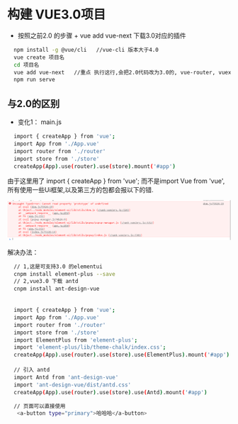 # 构建 VUE3.0项目

- 按照之前2.0 的步骤 + vue add vue-next 下载3.0对应的插件

```sh
  npm install -g @vue/cli   //vue-cli 版本大于4.0
  vue create 项目名
  cd 项目名
  vue add vue-next   //重点 执行这行,会把2.0代码改为3.0的, vue-router, vuex会变成4.0的
  npm run serve

```

## 与2.0的区别
- 变化1： main.js

```sh
  import { createApp } from 'vue';
  import App from './App.vue'
  import router from './router'
  import store from './store'
  createApp(App).use(router).use(store).mount('#app')

```

由于这里用了 import { createApp } from 'vue'; 而不是import Vue from 'vue', 所有使用一些Ui框架,以及第三方的包都会报以下的错.

![solar](../.vuepress/public/img/3.0.png)

解决办法：

```sh
  // 1,这是可支持3.0 的elementui
  cnpm install element-plus --save
  // 2,vue3.0 下载 antd
  cnpm install ant-design-vue

```

```sh

  import { createApp } from 'vue';
  import App from './App.vue'
  import router from './router'
  import store from './store'
  import ElementPlus from 'element-plus';
  import 'element-plus/lib/theme-chalk/index.css';
  createApp(App).use(router).use(store).use(ElementPlus).mount('#app')

  // 引入 antd
  import Antd from 'ant-design-vue'
  import 'ant-design-vue/dist/antd.css'
  createApp(App).use(router).use(store).use(Antd).mount('#app')

```

```sh
  // 页面可以直接使用
   <a-button type="primary">哈哈哈</a-button>
   
```

